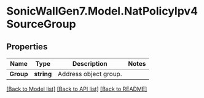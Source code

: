 # SonicWallGen7.Model.NatPolicyIpv4SourceGroup

## Properties

Name | Type | Description | Notes
------------ | ------------- | ------------- | -------------
**Group** | **string** | Address object group. | 

[[Back to Model list]](../README.md#documentation-for-models) [[Back to API list]](../README.md#documentation-for-api-endpoints) [[Back to README]](../README.md)

